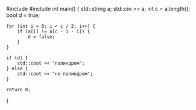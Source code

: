 #include <string>
#include <iostream>
int main() {
    std::string a;
    std::cin >> a;
    int c = a.length();
    bool d = true;

    for (int i = 0; i < c / 2; i++) {
        if (a[i] != a[c - 1 - i]) {
            d = false;
        }
    }

    if (d) {
        std::cout << "палиндром";
    } else {
        std::cout << "не палиндром";
    }

    return 0;
}
